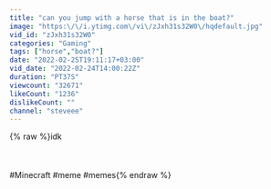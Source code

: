 ```yaml
---
title: "can you jump with a horse that is in the boat?"
image: "https:\/\/i.ytimg.com\/vi\/zJxh31s32W0\/hqdefault.jpg"
vid_id: "zJxh31s32W0"
categories: "Gaming"
tags: ["horse","boat?"]
date: "2022-02-25T19:11:17+03:00"
vid_date: "2022-02-24T14:00:22Z"
duration: "PT37S"
viewcount: "32671"
likeCount: "1236"
dislikeCount: ""
channel: "steveee"
---
```

{% raw %}idk<br /><br /><br /><br />#Minecraft​ #meme​ #memes{% endraw %}
